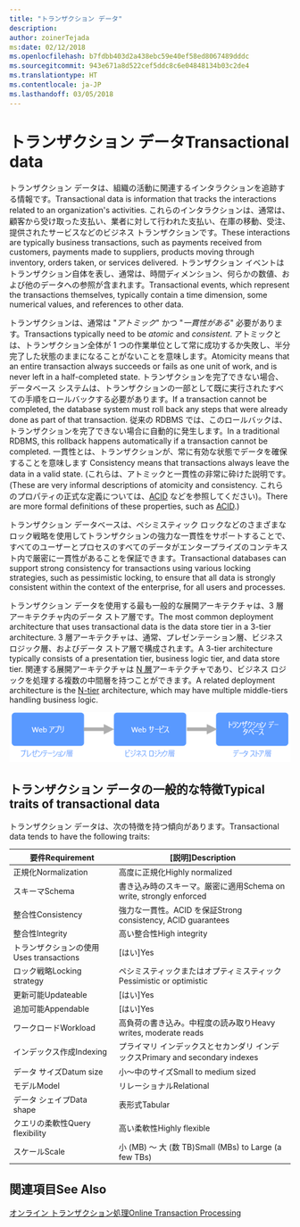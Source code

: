 ```yaml
---
title: "トランザクション データ"
description: 
author: zoinerTejada
ms:date: 02/12/2018
ms.openlocfilehash: b7fdbb403d2a438ebc59e40ef58ed8067489dddc
ms.sourcegitcommit: 943e671a8d522cef5ddc8c6e04848134b03c2de4
ms.translationtype: HT
ms.contentlocale: ja-JP
ms.lasthandoff: 03/05/2018
---
```

# <a name="transactional-data"></a><span data-ttu-id="42e59-102">トランザクション データ</span><span class="sxs-lookup"><span data-stu-id="42e59-102">Transactional data</span></span>

<span data-ttu-id="42e59-103">トランザクション データは、組織の活動に関連するインタラクションを追跡する情報です。</span><span class="sxs-lookup"><span data-stu-id="42e59-103">Transactional data is information that tracks the interactions related to an organization's activities.</span></span> <span data-ttu-id="42e59-104">これらのインタラクションは、通常は、顧客から受け取った支払い、業者に対して行われた支払い、在庫の移動、受注、提供されたサービスなどのビジネス トランザクションです。</span><span class="sxs-lookup"><span data-stu-id="42e59-104">These interactions are typically business transactions, such as payments received from customers, payments made to suppliers, products moving through inventory, orders taken, or services delivered.</span></span> <span data-ttu-id="42e59-105">トランザクション イベントはトランザクション自体を表し、通常は、時間ディメンション、何らかの数値、および他のデータへの参照が含まれます。</span><span class="sxs-lookup"><span data-stu-id="42e59-105">Transactional events, which represent the transactions themselves, typically contain a time dimension, some numerical values, and references to other data.</span></span> 

<span data-ttu-id="42e59-106">トランザクションは、通常は "*アトミック*" かつ "*一貫性がある*" 必要があります。</span><span class="sxs-lookup"><span data-stu-id="42e59-106">Transactions typically need to be *atomic* and *consistent*.</span></span> <span data-ttu-id="42e59-107">アトミックとは、トランザクション全体が 1 つの作業単位として常に成功するか失敗し、半分完了した状態のままになることがないことを意味します。</span><span class="sxs-lookup"><span data-stu-id="42e59-107">Atomicity means that an entire transaction always succeeds or fails as one unit of work, and is never left in a half-completed state.</span></span> <span data-ttu-id="42e59-108">トランザクションを完了できない場合、データベース システムは、トランザクションの一部として既に実行されたすべての手順をロールバックする必要があります。</span><span class="sxs-lookup"><span data-stu-id="42e59-108">If a transaction cannot be completed, the database system must roll back any steps that were already done as part of that transaction.</span></span> <span data-ttu-id="42e59-109">従来の RDBMS では、このロールバックは、トランザクションを完了できない場合に自動的に発生します。</span><span class="sxs-lookup"><span data-stu-id="42e59-109">In a traditional RDBMS, this rollback happens automatically if a transaction cannot be completed.</span></span> <span data-ttu-id="42e59-110">一貫性とは、トランザクションが、常に有効な状態でデータを確保することを意味します </span><span class="sxs-lookup"><span data-stu-id="42e59-110">Consistency means that transactions always leave the data in a valid state.</span></span> <span data-ttu-id="42e59-111">(これらは、アトミックと一貫性の非常に砕けた説明です。</span><span class="sxs-lookup"><span data-stu-id="42e59-111">(These are very informal descriptions of atomicity and consistency.</span></span> <span data-ttu-id="42e59-112">これらのプロパティの正式な定義については、[ACID](https://en.wikipedia.org/wiki/ACID) などを参照してください)。</span><span class="sxs-lookup"><span data-stu-id="42e59-112">There are more formal definitions of these properties, such as [ACID](https://en.wikipedia.org/wiki/ACID).)</span></span>

<span data-ttu-id="42e59-113">トランザクション データベースは、ペシミスティック ロックなどのさまざまなロック戦略を使用してトランザクションの強力な一貫性をサポートすることで、すべてのユーザーとプロセスのすべてのデータがエンタープライズのコンテキスト内で厳密に一貫性があることを保証できます。</span><span class="sxs-lookup"><span data-stu-id="42e59-113">Transactional databases can support strong consistency for transactions using various locking strategies, such as pessimistic locking, to ensure that all data is strongly consistent within the context of the enterprise, for all users and processes.</span></span> 

<span data-ttu-id="42e59-114">トランザクション データを使用する最も一般的な展開アーキテクチャは、3 層アーキテクチャ内のデータ ストア層です。</span><span class="sxs-lookup"><span data-stu-id="42e59-114">The most common deployment architecture that uses transactional data is the data store tier in a 3-tier architecture.</span></span> <span data-ttu-id="42e59-115">3 層アーキテクチャは、通常、プレゼンテーション層、ビジネス ロジック層、およびデータ ストア層で構成されます。</span><span class="sxs-lookup"><span data-stu-id="42e59-115">A 3-tier architecture typically consists of a presentation tier, business logic tier, and data store tier.</span></span> <span data-ttu-id="42e59-116">関連する展開アーキテクチャは [N 層](/azure/architecture/guide/architecture-styles/n-tier)アーキテクチャであり、ビジネス ロジックを処理する複数の中間層を持つことができます。</span><span class="sxs-lookup"><span data-stu-id="42e59-116">A related deployment architecture is the [N-tier](/azure/architecture/guide/architecture-styles/n-tier) architecture, which may have multiple middle-tiers handling business logic.</span></span>

![3 層アプリケーションの例](./images/three-tier-application.png)

## <a name="typical-traits-of-transactional-data"></a><span data-ttu-id="42e59-118">トランザクション データの一般的な特徴</span><span class="sxs-lookup"><span data-stu-id="42e59-118">Typical traits of transactional data</span></span>

<span data-ttu-id="42e59-119">トランザクション データは、次の特徴を持つ傾向があります。</span><span class="sxs-lookup"><span data-stu-id="42e59-119">Transactional data tends to have the following traits:</span></span>

| <span data-ttu-id="42e59-120">要件</span><span class="sxs-lookup"><span data-stu-id="42e59-120">Requirement</span></span> | <span data-ttu-id="42e59-121">[説明]</span><span class="sxs-lookup"><span data-stu-id="42e59-121">Description</span></span> |
| --- | --- |
| <span data-ttu-id="42e59-122">正規化</span><span class="sxs-lookup"><span data-stu-id="42e59-122">Normalization</span></span> | <span data-ttu-id="42e59-123">高度に正規化</span><span class="sxs-lookup"><span data-stu-id="42e59-123">Highly normalized</span></span> |
| <span data-ttu-id="42e59-124">スキーマ</span><span class="sxs-lookup"><span data-stu-id="42e59-124">Schema</span></span> | <span data-ttu-id="42e59-125">書き込み時のスキーマ。厳密に適用</span><span class="sxs-lookup"><span data-stu-id="42e59-125">Schema on write, strongly enforced</span></span>|
| <span data-ttu-id="42e59-126">整合性</span><span class="sxs-lookup"><span data-stu-id="42e59-126">Consistency</span></span> | <span data-ttu-id="42e59-127">強力な一貫性。ACID を保証</span><span class="sxs-lookup"><span data-stu-id="42e59-127">Strong consistency, ACID guarantees</span></span> |
| <span data-ttu-id="42e59-128">整合性</span><span class="sxs-lookup"><span data-stu-id="42e59-128">Integrity</span></span> | <span data-ttu-id="42e59-129">高い整合性</span><span class="sxs-lookup"><span data-stu-id="42e59-129">High integrity</span></span> |
| <span data-ttu-id="42e59-130">トランザクションの使用</span><span class="sxs-lookup"><span data-stu-id="42e59-130">Uses transactions</span></span> | <span data-ttu-id="42e59-131">[はい]</span><span class="sxs-lookup"><span data-stu-id="42e59-131">Yes</span></span> |
| <span data-ttu-id="42e59-132">ロック戦略</span><span class="sxs-lookup"><span data-stu-id="42e59-132">Locking strategy</span></span> | <span data-ttu-id="42e59-133">ペシミスティックまたはオプティミスティック</span><span class="sxs-lookup"><span data-stu-id="42e59-133">Pessimistic or optimistic</span></span>|
| <span data-ttu-id="42e59-134">更新可能</span><span class="sxs-lookup"><span data-stu-id="42e59-134">Updateable</span></span> | <span data-ttu-id="42e59-135">[はい]</span><span class="sxs-lookup"><span data-stu-id="42e59-135">Yes</span></span> |
| <span data-ttu-id="42e59-136">追加可能</span><span class="sxs-lookup"><span data-stu-id="42e59-136">Appendable</span></span> | <span data-ttu-id="42e59-137">[はい]</span><span class="sxs-lookup"><span data-stu-id="42e59-137">Yes</span></span> |
| <span data-ttu-id="42e59-138">ワークロード</span><span class="sxs-lookup"><span data-stu-id="42e59-138">Workload</span></span> | <span data-ttu-id="42e59-139">高負荷の書き込み。中程度の読み取り</span><span class="sxs-lookup"><span data-stu-id="42e59-139">Heavy writes, moderate reads</span></span> |
| <span data-ttu-id="42e59-140">インデックス作成</span><span class="sxs-lookup"><span data-stu-id="42e59-140">Indexing</span></span> | <span data-ttu-id="42e59-141">プライマリ インデックスとセカンダリ インデックス</span><span class="sxs-lookup"><span data-stu-id="42e59-141">Primary and secondary indexes</span></span> |
| <span data-ttu-id="42e59-142">データ サイズ</span><span class="sxs-lookup"><span data-stu-id="42e59-142">Datum size</span></span> | <span data-ttu-id="42e59-143">小～中のサイズ</span><span class="sxs-lookup"><span data-stu-id="42e59-143">Small to medium sized</span></span> |
| <span data-ttu-id="42e59-144">モデル</span><span class="sxs-lookup"><span data-stu-id="42e59-144">Model</span></span> | <span data-ttu-id="42e59-145">リレーショナル</span><span class="sxs-lookup"><span data-stu-id="42e59-145">Relational</span></span> |
| <span data-ttu-id="42e59-146">データ シェイプ</span><span class="sxs-lookup"><span data-stu-id="42e59-146">Data shape</span></span> | <span data-ttu-id="42e59-147">表形式</span><span class="sxs-lookup"><span data-stu-id="42e59-147">Tabular</span></span> |
| <span data-ttu-id="42e59-148">クエリの柔軟性</span><span class="sxs-lookup"><span data-stu-id="42e59-148">Query flexibility</span></span> | <span data-ttu-id="42e59-149">高い柔軟性</span><span class="sxs-lookup"><span data-stu-id="42e59-149">Highly flexible</span></span> |
| <span data-ttu-id="42e59-150">スケール</span><span class="sxs-lookup"><span data-stu-id="42e59-150">Scale</span></span> | <span data-ttu-id="42e59-151">小 (MB) ～ 大 (数 TB)</span><span class="sxs-lookup"><span data-stu-id="42e59-151">Small (MBs) to Large (a few TBs)</span></span> | 

## <a name="see-also"></a><span data-ttu-id="42e59-152">関連項目</span><span class="sxs-lookup"><span data-stu-id="42e59-152">See Also</span></span>

[<span data-ttu-id="42e59-153">オンライン トランザクション処理</span><span class="sxs-lookup"><span data-stu-id="42e59-153">Online Transaction Processing</span></span>](../scenarios/online-transaction-processing.md)
